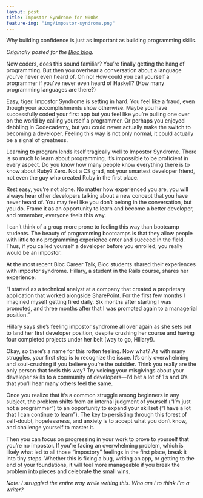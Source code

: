 ```yaml
---
layout: post
title: Impostor Syndrome for N00bs
feature-img: "img/impostor-syndrome.png"
---
```


Why building confidence is just as important as building programming skills.

_Originally posted for the [Bloc blog](blog.bloc.io)._


New coders, does this sound familiar? You’re finally getting the hang of programming. But then you overhear a conversation about a language you’ve never even heard of. Oh no! How could you call yourself a programmer if you’ve never even heard of Haskell? (How many programming languages are there?)

Easy, tiger. Impostor Syndrome is setting in hard. You feel like a fraud, even though your accomplishments show otherwise. Maybe you have successfully coded your first app but you feel like you’re pulling one over on the world by calling yourself a programmer. Or perhaps you enjoyed dabbling in Codecademy, but you could never actually make the switch to becoming a developer. Feeling this way is not only normal, it could actually be a signal of greatness.

Learning to program lends itself tragically well to Impostor Syndrome. There is so much to learn about programming, it’s impossible to be proficient in every aspect. Do you know how many people know everything there is to know about Ruby? Zero. Not a CS grad, not your smartest developer friend, not even the guy who created Ruby in the first place.

Rest easy, you’re not alone. No matter how experienced you are, you will always hear other developers talking about a new concept that you have never heard of. You may feel like you don’t belong in the conversation, but you do. Frame it as an opportunity to learn and become a better developer, and remember, everyone feels this way.

I can’t think of a group more prone to feeling this way than bootcamp students. The beauty of programming bootcamps is that they allow people with little to no programming experience enter and succeed in the field. Thus, if you called yourself a developer before you enrolled, you really would be an impostor.

At the most recent Bloc Career Talk, Bloc students shared their experiences with impostor syndrome. Hillary, a student in the Rails course, shares her experience:

“I started as a technical analyst at a company that created a proprietary application that worked alongside SharePoint. For the first few months I imagined myself getting fired daily. Six months after starting I was promoted, and three months after that I was promoted again to a managerial position.”

Hillary says she’s feeling impostor syndrome all over again as she sets out to land her first developer position, despite crushing her course and having four completed projects under her belt (way to go, Hillary!).

Okay, so there’s a name for this rotten feeling. Now what? As with many struggles, your first step is to recognize the issue. It’s only overwhelming and soul-crushing if you believe you’re the outsider. Think you really are the only person that feels this way? Try voicing your misgivings about your developer skills to a community of developers—I’d bet a lot of 1’s and 0’s that you’ll hear many others feel the same.

Once you realize that it’s a common struggle among beginners in any subject, the problem shifts from an internal judgment of yourself (“I’m just not a programmer”) to an opportunity to expand your skillset (“I have a lot that I can continue to learn”). The key to persisting through this forest of self-doubt, hopelessness, and anxiety is to accept what you don’t know, and challenge yourself to master it.

Then you can focus on progressing in your work to prove to yourself that you’re no impostor. If you’re facing an overwhelming problem, which is likely what led to all those “impostory” feelings in the first place, break it into tiny steps. Whether this is fixing a bug, writing an app, or getting to the end of your foundations, it will feel more manageable if you break the problem into pieces and celebrate the small wins.

_Note: I struggled the entire way while writing this. Who am I to think I’m a writer?_
